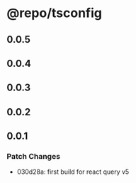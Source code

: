 # @repo/tsconfig

## 0.0.5

## 0.0.4

## 0.0.3

## 0.0.2

## 0.0.1

### Patch Changes

- 030d28a: first build for react query v5
